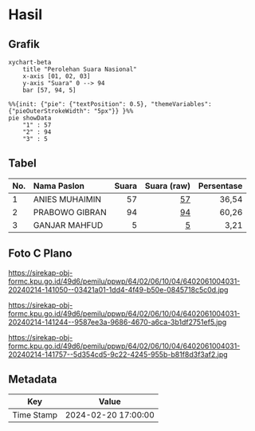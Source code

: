 # Hasil

## Grafik

```mermaid
xychart-beta
    title "Perolehan Suara Nasional"
    x-axis [01, 02, 03]
    y-axis "Suara" 0 --> 94
    bar [57, 94, 5]
```

```mermaid
%%{init: {"pie": {"textPosition": 0.5}, "themeVariables": {"pieOuterStrokeWidth": "5px"}} }%%
pie showData
    "1" : 57
    "2" : 94
    "3" : 5
```

## Tabel

| No. | Nama Paslon    | Suara | Suara (raw) | Persentase |
|:--- |:-------------- | -----:| -----------:| ----------:|
| 1   | ANIES MUHAIMIN | 57    | [57][p-1]   | 36,54      |
| 2   | PRABOWO GIBRAN | 94    | [94][p-2]   | 60,26      |
| 3   | GANJAR MAHFUD  | 5     | [5][p-3]    | 3,21       |


[p-1]: https://github.com/gigit-pemilu/pemilu-2024/blob/main/pilpres/hitung-suara/sub/64-kalimantan-timur/sub/02-kutai-kartanegara/sub/06-tenggarong/sub/1004-timbau/sub/031-tps/sub/paslon-1.txt
[p-2]: https://github.com/gigit-pemilu/pemilu-2024/blob/main/pilpres/hitung-suara/sub/64-kalimantan-timur/sub/02-kutai-kartanegara/sub/06-tenggarong/sub/1004-timbau/sub/031-tps/sub/paslon-2.txt
[p-3]: https://github.com/gigit-pemilu/pemilu-2024/blob/main/pilpres/hitung-suara/sub/64-kalimantan-timur/sub/02-kutai-kartanegara/sub/06-tenggarong/sub/1004-timbau/sub/031-tps/sub/paslon-3.txt

## Foto C Plano

https://sirekap-obj-formc.kpu.go.id/49d6/pemilu/ppwp/64/02/06/10/04/6402061004031-20240214-141050--03421a01-1dd4-4f49-b50e-0845718c5c0d.jpg

https://sirekap-obj-formc.kpu.go.id/49d6/pemilu/ppwp/64/02/06/10/04/6402061004031-20240214-141244--9587ee3a-9686-4670-a6ca-3b1df2751ef5.jpg

https://sirekap-obj-formc.kpu.go.id/49d6/pemilu/ppwp/64/02/06/10/04/6402061004031-20240214-141757--5d354cd5-9c22-4245-955b-b81f8d3f3af2.jpg


## Metadata

| Key        | Value               |
| ---------- | ------------------- |
| Time Stamp | 2024-02-20 17:00:00 |



